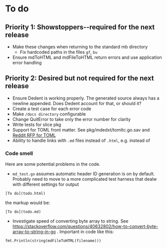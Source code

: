 # To do

## Priority 1: Showstoppers--required for the next release
* Make these changes when returning to the standard mb directory
  - Fix hardcoded paths in the files `gf`, `bu`
* Ensure mdToHTML and mdFileToHTML return errors and use application error handling

## Priority 2: Desired but not required for the next release

* Ensure Dedent is working properly. The generated source always has a newline appended. Does Dedent account for that, or should it?
* Create a test case for each error code
* Make `/docs directory` configurable
* Change QuitError to take only the error number for clarity
* Write tests for slice pkg
* Support for TOML front matter. See pkg/mdedxt/tomltc.go.sav and 
[Reddit RFP for TOML](https://www.reddit.com/r/golang/comments/pthh4p/paying_gig_for_foss_project_extending_the/)
* Ability to handle links with `.md` files instead of `.html`,
e.g. instead of

### Code smell

Here are some potential problems in the code.

* `md_test.go` assumes automatic header ID generation is on by default. 
Probably need to move to a more complicated test harness that dealw
with different settings for output

`[To do](todo.html)`

the markup would be:

`[To do](todo.md)`

* Investigate speed of converting byte array to string. See https://stackoverflow.com/questions/40632802/how-to-convert-byte-array-to-string-in-go . Important in code like this: 

```
fmt.Println(string(mdFileToHTML(filename)))
```
